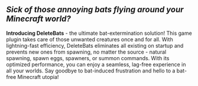 ## _Sick of those annoying bats flying around your Minecraft world?_

**Introducing DeleteBats** - the ultimate bat-extermination solution!
This game plugin takes care of those unwanted creatures once and for all.
With lightning-fast efficiency, DeleteBats eliminates all existing on startup and prevents new ones from spawning, no matter the source - natural spawning, spawn eggs, spawners, or summon commands.
With its optimized performance, you can enjoy a seamless, lag-free experience in all your worlds.
Say goodbye to bat-induced frustration and hello to a bat-free Minecraft utopia!


